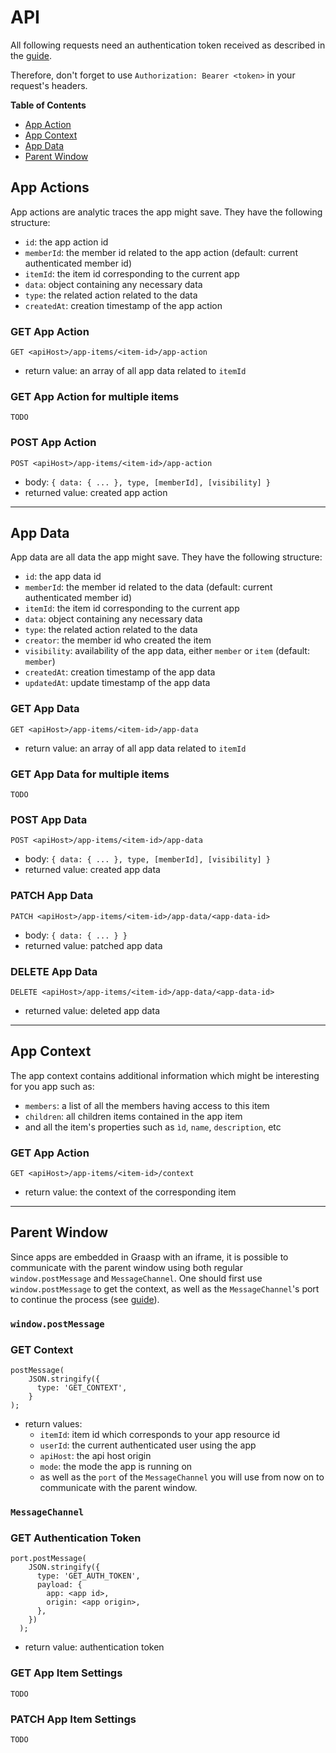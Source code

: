 # API

All following requests need an authentication token received as described in the [guide](./guide.md). 

Therefore, don't forget to use `Authorization: Bearer <token>` in your request's headers.

**Table of Contents**
- [App Action](#app-action)
- [App Context](#app-context)
- [App Data](#app-data)
- [Parent Window](#parent-window)


<a name="app-action"></a>
## App Actions

App actions are analytic traces the app might save. They have the following structure:

- `id`: the app action id
- `memberId`: the member id related to the app action (default: current authenticated member id)
- `itemId`: the item id corresponding to the current app
- `data`: object containing any necessary data
- `type`: the related action related to the data
- `createdAt`: creation timestamp of the app action

### GET App Action

`GET <apiHost>/app-items/<item-id>/app-action`

- return value: an array of all app data related to `itemId`


### GET App Action for multiple items

`TODO`

### POST App Action

`POST <apiHost>/app-items/<item-id>/app-action`

- body: `{ data: { ... }, type, [memberId], [visibility] }`
- returned value: created app action


****
<a name="app-data"></a>
## App Data

App data are all data the app might save. They have the following structure:

- `id`: the app data id
- `memberId`: the member id related to the data (default: current authenticated member id)
- `itemId`: the item id corresponding to the current app
- `data`: object containing any necessary data
- `type`: the related action related to the data
- `creator`: the member id who created the item
- `visibility`: availability of the app data, either `member` or `item` (default: `member`)
- `createdAt`: creation timestamp of the app data
- `updatedAt`: update timestamp of the app data

### GET App Data

`GET <apiHost>/app-items/<item-id>/app-data`

- return value: an array of all app data related to `itemId`


### GET App Data for multiple items

`TODO`

### POST App Data

`POST <apiHost>/app-items/<item-id>/app-data`

- body: `{ data: { ... }, type, [memberId], [visibility] }`
- returned value: created app data

### PATCH App Data

`PATCH <apiHost>/app-items/<item-id>/app-data/<app-data-id>`

- body: `{ data: { ... } }`
- returned value: patched app data


### DELETE App Data

`DELETE <apiHost>/app-items/<item-id>/app-data/<app-data-id>`

- returned value: deleted app data

****

<a name="app-context"></a>
## App Context

The app context contains additional information which might be interesting for you app such as:

- `members`: a list of all the members having access to this item
- `children`: all children items contained in the app item
- and all the item's properties such as `ìd`, `name`, `description`, etc 

### GET App Action

`GET <apiHost>/app-items/<item-id>/context`

- return value: the context of the corresponding item


****

<a name="app-context"></a>
## Parent Window

Since apps are embedded in Graasp with an iframe, it is possible to communicate with the parent window using both regular `window.postMessage` and `MessageChannel`. One should first use `window.postMessage` to get the context, as well as the `MessageChannel`'s port to continue the process (see [guide](./guide.md)).

### `window.postMessage`

### GET Context

```
postMessage(
    JSON.stringify({
      type: 'GET_CONTEXT',
    }
);
```
- return values:
    - `itemId`: item id which corresponds to your app resource id
    - `userId`: the current authenticated user using the app
    - `apiHost`: the api host origin
    - `mode`: the mode the app is running on
    - as well as the `port` of the `MessageChannel` you will use from now on to communicate with the parent window.

### `MessageChannel`

### GET Authentication Token

```
port.postMessage(
    JSON.stringify({
      type: 'GET_AUTH_TOKEN',
      payload: {
        app: <app id>,
        origin: <app origin>,
      },
    })
  );
```
- return value: authentication token

### GET App Item Settings

`TODO`

### PATCH App Item Settings

`TODO`
